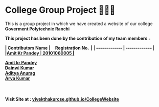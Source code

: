 <h1> College Group Project 👨‍🎓🔭 </h1>
<p>This is a group project in which we have created a website of our college <b>Goverment Polytechnic Ranchi </b></p>

<b><p>This project has been done by the contribution of my team members :</p>
| Contributors Name |     Registration No.  | 
| ------------- | ------------- |
|<a href="https://github.com/Amit-Kumar-Pandey-05">Amit Kr Pandey | 20101060005 |
<p>
Amit kr Pandey</a>
<br/><a href="https://github.com/Dainwi">Dainwi Kumar</a>
<br/><a href=""> Aditya Anurag </a><br/>
<a href="https://github.com/itsaryasharma">Arya Kumar</a>
</p></b>


<br/>
<h4> Visit Site at : <a href="https://vivekthakurcse.github.io/CollegeWebsite/">vivekthakurcse.github.io/CollegeWebsite</a></h4>
